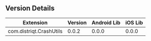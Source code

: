 ## Version Details

| Extension | Version | Android Lib | iOS Lib |
| --- | --- | --- | --- |
| com.distriqt.CrashUtils | 0.0.2 | 0.0.0 | 0.0.0 |
